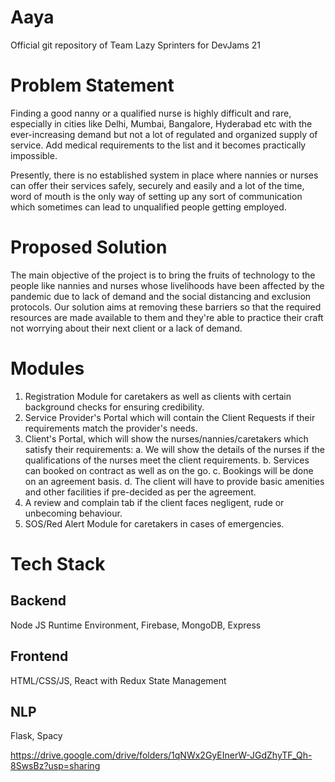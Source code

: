 # Aaya

Official git repository of Team Lazy Sprinters for DevJams 21

# Problem Statement

Finding a good nanny or a qualified nurse is highly difficult and rare, especially in cities like Delhi, Mumbai, Bangalore, Hyderabad etc with the ever-increasing demand but not a lot of regulated and organized supply of service. Add medical requirements to the list and it becomes practically impossible. 

Presently, there is no established system in place where nannies or nurses can offer their services safely, securely and easily and a lot of the time, word of mouth is the only way of setting up any sort of communication which sometimes can lead to unqualified people getting employed. 

# Proposed Solution

The main objective of the project is to bring the fruits of technology to the people like nannies and nurses whose livelihoods have been affected by the pandemic due to lack of demand and the social distancing and exclusion protocols. Our solution aims at removing these barriers so that the required resources are made available to them and they're able to practice their craft not worrying about their next client or a lack of demand.

# Modules

1. Registration Module for caretakers as well as clients with certain background checks for ensuring credibility.
2. Service Provider's Portal which will contain the Client Requests if their requirements match the provider's needs.
3. Client's Portal, which will show the nurses/nannies/caretakers which satisfy their requirements:
    a. We will show the details of the nurses if the qualifications of the nurses meet the client requirements.
    b. Services can booked on contract as well as on the go.
    c. Bookings will be done on an agreement basis.
    d. The client will have to provide basic amenities and other facilities if pre-decided as per the agreement.
4. A review and complain tab if the client faces negligent, rude or unbecoming behaviour.
5. SOS/Red Alert Module for caretakers in cases of emergencies.

# Tech Stack

## Backend

Node JS Runtime Environment, Firebase, MongoDB, Express

## Frontend

HTML/CSS/JS, React with Redux State Management

## NLP

Flask, Spacy

https://drive.google.com/drive/folders/1qNWx2GyEInerW-JGdZhyTF_Qh-8SwsBz?usp=sharing
